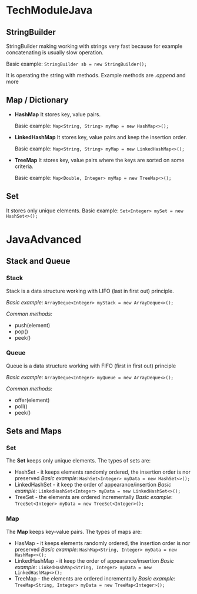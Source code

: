 # TechModuleJava

## StringBuilder
StringBuilder making working with strings very fast because for example concatenating is usually slow operation.

Basic example:
    `StringBuilder sb = new StringBuilder();`

It is operating the string with methods. Example methods are *.append* and more

## Map / Dictionary

* **HashMap**
    It stores key, value pairs.

    Basic example:
    `Map<String, String> myMap = new HashMap<>();`

* **LinkedHashMap**
    It stores key, value pairs and keep the insertion order.

    Basic example:
    `Map<String, String> myMap = new LinkedHashMap<>();`

* **TreeMap**
    It stores key, value pairs where the keys are sorted on some criteria.

    Basic example:
    `Map<Double, Integer> myMap = new TreeMap<>();`

## Set

It stores only unique elements.
    Basic example:
    `Set<Integer> mySet = new HashSet<>();`

# JavaAdvanced

## Stack and Queue
### Stack
Stack is a data structure working with LIFO (last in first out) principle.

*Basic example*:
    `ArrayDeque<Integer> myStack = new ArrayDeque<>();`

*Common methods:*
- push(element)
- pop()
- peek()

### Queue
Queue is a data structure working with FIFO (first in first out) principle

*Basic example*:
    `ArrayDeque<Integer> myQueue = new ArrayDeque<>();`

*Common methods:*
- offer(element)
- poll()
- peek()    

## Sets and Maps
### Set
The **Set** keeps only unique elements. The types of sets are:
- HashSet - it keeps elements randomly ordered, the insertion order is nor preserved
*Basic example*:
    `HashSet<Integer> myData = new HashSet<>();`
- LinkedHashSet - it keep the order of appearance/insertion
*Basic example*:
    `LinkedHashSet<Integer> myData = new LinkedHashSet<>();`
- TreeSet - the elements are ordered incrementally
*Basic example*:
    `TreeSet<Integer> myData = new TreeSet<Integer>();`

### Map 
The **Map** keeps key-value pairs. The types of maps are:
- HasMap - it keeps elements randomly ordered, the insertion order is nor preserved
*Basic example*:
    `HashMap<String, Integer> myData = new HashMap<>();`
- LinkedHashMap - it keep the order of appearance/insertion
*Basic example*:
    `LinkedHashMap<String, Integer> myData = new LinkedHashMap<>();`
- TreeMap - the elements are ordered incrementally
*Basic example*:
    `TreeMap<String, Integer> myData = new TreeMap<Integer>();`

